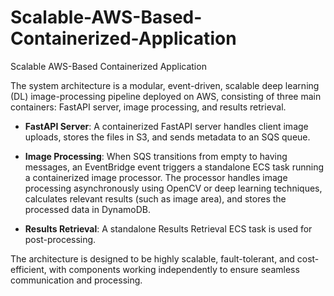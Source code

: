 # Scalable-AWS-Based-Containerized-Application
Scalable AWS-Based Containerized Application

The system architecture is a modular, event-driven, scalable deep learning (DL) image-processing pipeline deployed on AWS, consisting of three main containers: FastAPI server, image processing, and results retrieval.

- **FastAPI Server**: A containerized FastAPI server handles client image uploads, stores the files in S3, and sends metadata to an SQS queue.

- **Image Processing**: When SQS transitions from empty to having messages, an EventBridge event triggers a standalone ECS task running a containerized image processor. The processor handles image processing asynchronously using OpenCV or deep learning techniques, calculates relevant results (such as image area), and stores the processed data in DynamoDB.

- **Results Retrieval**: A standalone Results Retrieval ECS task is used for post-processing.

The architecture is designed to be highly scalable, fault-tolerant, and cost-efficient, with components working independently to ensure seamless communication and processing.
